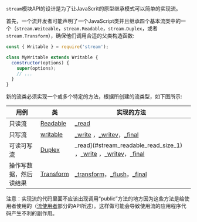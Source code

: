 
<!--type=misc-->

`stream`模块API的设计是为了让JavaScrit的原型继承模式可以简单的实现流。

首先，一个流开发者可能声明了一个JavaScript类并且继承四个基本流类中的一个（`stream.Weiteable`，`stream.Readable`，`stream.Duplex`，或者`stream.Transform`），确保他们调用合适的父类构造函数:

```js
const { Writable } = require('stream');

class MyWritable extends Writable {
  constructor(options) {
    super(options);
    // ...
  }
}
```

新的流类必须实现一个或多个特定的方法，根据所创建的流类型，如下图所示:

| 用例 | 类 | 实现的方法 |
| --- | --- | --- |
| 只读流 | [Readable](#stream_class_stream_readable) | [_read](#stream_readable_read_size_1) |
| 只写流 | [writable](#stream_class_stream_writable) | [_write](#stream_writable_write_chunk_encoding_callback_1) ，[_writev](#stream_writable_writev_chunks_callback)，[_final](#stream_writable_final_callback) |
| 可读可写流 | [Duplex](#stream_class_stream_duplex) | _read](#stream_readable_read_size_1) ，[_write](#stream_writable_write_chunk_encoding_callback_1) ，[_writev](#stream_writable_writev_chunks_callback)，[_final](#stream_writable_final_callback) |
| 操作写数据，然后读结果 | [Transform](#stream_class_stream_transform) | [_transform](#stream_transform_transform_chunk_encoding_callback)，[_flush](#stream_transform_flush_callback)，[_final](#stream_writable_final_callback) |

注意：实现流的代码里面不应该出现调用“public”方法的地方因为这些方法是给使用者使用的（[流使用者](#stream_api_for_stream_consumers)部分的API所述）。这样做可能会导致使用流的应用程序代码产生不利的副作用。

